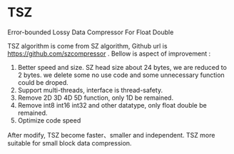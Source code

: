 # TSZ
Error-bounded Lossy Data Compressor For Float Double 

TSZ algorithm is come from SZ algorithm, Github url is  https://github.com/szcompressor .
Bellow is aspect of improvement :
  1) Better speed and size.
     SZ head size about 24 bytes, we are reduced to 2 bytes.
     we delete some no use code and some unnecessary function could be droped.
  2) Support multi-threads, interface is thread-safety.
  3) Remove 2D 3D 4D 5D function, only 1D be remained.
  4) Remove int8 int16 int32 and other datatype, only float double be remained.
  5) Optimize code speed
  
After modify, TSZ become faster、smaller and independent.  TSZ more suitable for small block data compression.

